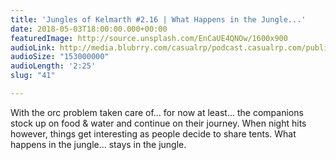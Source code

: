 ```yaml
---
title: 'Jungles of Kelmarth #2.16 | What Happens in the Jungle...'
date: 2018-05-03T18:00:00.000+00:00
featuredImage: http://source.unsplash.com/EnCaUE4QNOw/1600x900
audioLink: http://media.blubrry.com/casualrp/podcast.casualrp.com/public/Chapter%202%20Ep.%2016%20_%20What%20Happens%20in%20the%20Jungle....mp3
audioSize: "153000000"
audioLength: '2:25'
slug: "41"

---
```

With the orc problem taken care of... for now at least... the companions stock up on food & water and continue on their journey. When night hits however, things get interesting as people decide to share tents. What happens in the jungle... stays in the jungle.